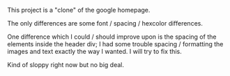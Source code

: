 This project is a "clone" of the google homepage.

The only differences are some font / spacing / hexcolor differences.

One difference which I could / should improve upon is the spacing of the elements inside the header div; I had some trouble spacing / formatting the images and text exactly the way I wanted. I will try to fix this.

Kind of sloppy right now but no big deal. 
